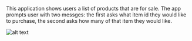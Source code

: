 This application shows users a list of products that are for sale. The app prompts user with two messges: the first asks what item id they would like to purchase, the second asks how many of that item they would like. 

![alt text](https://github.com/vanego/bamazon/images/bamazon.png.gif "Logo Title Text 1")
